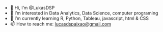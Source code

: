 - 👋 Hi, I’m @LukasDSP
- 👀 I’m interested in Data Analytics, Data Science, computer programing
- 🌱 I’m currently learning R, Python, Tableau, javascript, html & CSS
- 📫 How to reach me: lucasdspaixao@gmail.com 

<!---
LukasDSP/LukasDSP is a ✨ special ✨ repository because its `README.md` (this file) appears on your GitHub profile.
You can click the Preview link to take a look at your changes.
--->
